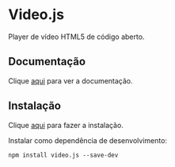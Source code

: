 # Video.js

Player de vídeo HTML5 de código aberto.

## Documentação

Clique [aqui](https://github.com/videojs/video.js) para ver a documentação.

## Instalação

Clique [aqui](https://www.npmjs.com/package/video.js) para fazer a instalação.

Instalar como dependência de desenvolvimento:

```
npm install video.js --save-dev
```